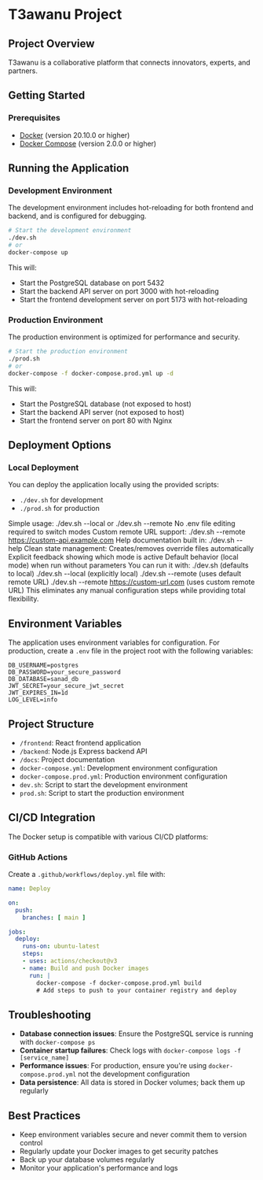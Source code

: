 # T3awanu Project

## Project Overview
T3awanu is a collaborative platform that connects innovators, experts, and partners.

## Getting Started

### Prerequisites
- [Docker](https://docs.docker.com/get-docker/) (version 20.10.0 or higher)
- [Docker Compose](https://docs.docker.com/compose/install/) (version 2.0.0 or higher)

## Running the Application

### Development Environment
The development environment includes hot-reloading for both frontend and backend, and is configured for debugging.

```bash
# Start the development environment
./dev.sh
# or
docker-compose up
```

This will:
- Start the PostgreSQL database on port 5432
- Start the backend API server on port 3000 with hot-reloading
- Start the frontend development server on port 5173 with hot-reloading

### Production Environment
The production environment is optimized for performance and security.

```bash
# Start the production environment
./prod.sh
# or
docker-compose -f docker-compose.prod.yml up -d
```

This will:
- Start the PostgreSQL database (not exposed to host)
- Start the backend API server (not exposed to host)
- Start the frontend server on port 80 with Nginx

## Deployment Options

### Local Deployment
You can deploy the application locally using the provided scripts:
- `./dev.sh` for development
- `./prod.sh` for production

Simple usage: ./dev.sh --local or ./dev.sh --remote
No .env file editing required to switch modes
Custom remote URL support: ./dev.sh --remote https://custom-api.example.com
Help documentation built in: ./dev.sh --help
Clean state management: Creates/removes override files automatically
Explicit feedback showing which mode is active
Default behavior (local mode) when run without parameters
You can run it with:
./dev.sh (defaults to local)
./dev.sh --local (explicitly local)
./dev.sh --remote (uses default remote URL)
./dev.sh --remote https://custom-url.com (uses custom remote URL)
This eliminates any manual configuration steps while providing total flexibility.


## Environment Variables
The application uses environment variables for configuration. For production, create a `.env` file in the project root with the following variables:

```env
DB_USERNAME=postgres
DB_PASSWORD=your_secure_password
DB_DATABASE=sanad_db
JWT_SECRET=your_secure_jwt_secret
JWT_EXPIRES_IN=1d
LOG_LEVEL=info
```

## Project Structure
- `/frontend`: React frontend application
- `/backend`: Node.js Express backend API
- `/docs`: Project documentation
- `docker-compose.yml`: Development environment configuration
- `docker-compose.prod.yml`: Production environment configuration
- `dev.sh`: Script to start the development environment
- `prod.sh`: Script to start the production environment

## CI/CD Integration
The Docker setup is compatible with various CI/CD platforms:

### GitHub Actions
Create a `.github/workflows/deploy.yml` file with:
```yaml
name: Deploy

on:
  push:
    branches: [ main ]

jobs:
  deploy:
    runs-on: ubuntu-latest
    steps:
    - uses: actions/checkout@v3
    - name: Build and push Docker images
      run: |
        docker-compose -f docker-compose.prod.yml build
        # Add steps to push to your container registry and deploy
```

## Troubleshooting
- **Database connection issues**: Ensure the PostgreSQL service is running with `docker-compose ps`
- **Container startup failures**: Check logs with `docker-compose logs -f [service_name]`
- **Performance issues**: For production, ensure you're using `docker-compose.prod.yml` not the development configuration
- **Data persistence**: All data is stored in Docker volumes; back them up regularly

## Best Practices
- Keep environment variables secure and never commit them to version control
- Regularly update your Docker images to get security patches
- Back up your database volumes regularly
- Monitor your application's performance and logs 